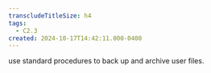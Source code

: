 ```yaml
---
transcludeTitleSize: h4
tags:
  - C2.3
created: 2024-10-17T14:42:11.000-0400
---
```

use standard procedures to back up and archive user files.